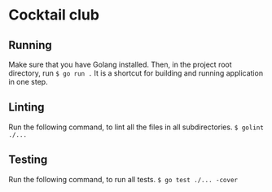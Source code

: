 # Cocktail club
## Running
Make sure that you have Golang installed. Then, in the project root directory, run
``$ go run .``
It is a shortcut for building and running application in one step. 

## Linting
Run the following command, to lint all the files in all subdirectories.
``$ golint ./...``

## Testing
Run the following command, to run all tests.
``$ go test ./... -cover ``
